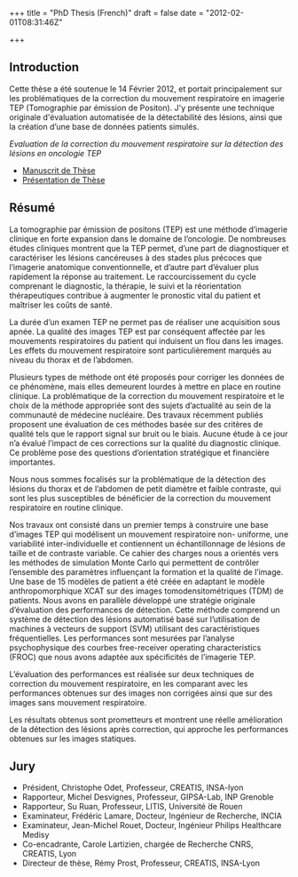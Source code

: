 +++
title = "PhD Thesis (French)"
draft = false
date = "2012-02-01T08:31:46Z"

+++

## Introduction

Cette thèse a été soutenue le 14 Février 2012, et portait principalement sur les problématiques de la correction du mouvement respiratoire en imagerie TEP (Tomographie par émission de Positon). J'y présente une technique originale d'évaluation automatisée de la détectabilité des lésions, ainsi que la création d’une base de données patients simulés.

*Evaluation de la correction du mouvement respiratoire sur la détection des lésions en oncologie TEP*

* [Manuscrit de Thèse](/files/phd-thesis.pdf)
* [Présentation de Thèse](/files/phd-slides.pptx)

## Résumé

La tomographie par émission de positons (TEP) est une méthode d’imagerie clinique en forte expansion dans le domaine de l’oncologie. De nombreuses études cliniques montrent que la TEP permet, d’une part de diagnostiquer et caractériser les lésions cancéreuses à des stades plus précoces que l’imagerie anatomique conventionnelle, et d’autre part d’évaluer plus rapidement la réponse au traitement. Le raccourcissement du cycle comprenant le diagnostic, la thérapie, le suivi et la réorientation thérapeutiques contribue à augmenter le pronostic vital du patient et maîtriser les coûts de santé.

La durée d’un examen TEP ne permet pas de réaliser une acquisition sous apnée. La qualité des images TEP est par conséquent affectée par les mouvements respiratoires du patient qui induisent un flou dans les images. Les effets du mouvement respiratoire sont particulièrement marqués au niveau du thorax et de l’abdomen.

Plusieurs types de méthode ont été proposés pour corriger les données de ce phénomène, mais elles demeurent lourdes à mettre en place en routine clinique. La problématique de la correction du mouvement respiratoire et le choix de la méthode appropriée sont des sujets d’actualité au sein de la communauté de médecine nucléaire. Des travaux récemment publiés proposent une évaluation de ces méthodes basée sur des critères de qualité tels que le rapport signal sur bruit ou le biais. Aucune étude à ce jour n’a évalué l’impact de ces corrections sur la qualité du diagnostic clinique. Ce problème pose des questions d’orientation stratégique et financière importantes.

Nous nous sommes focalisés sur la problématique de la détection des lésions du thorax et de l’abdomen de petit diamètre et faible contraste, qui sont les plus susceptibles de bénéficier de la correction du mouvement respiratoire en routine clinique.

Nos travaux ont consisté dans un premier temps à construire une base d’images TEP qui modélisent un mouvement respiratoire non- uniforme, une variabilité inter-individuelle et contiennent un échantillonnage de lésions de taille et de contraste variable. Ce cahier des charges nous a orientés vers les méthodes de simulation Monte Carlo qui permettent de contrôler l’ensemble des paramètres influençant la formation et la qualité de l’image. Une base de 15 modèles de patient a été créée en adaptant le modèle anthropomorphique XCAT sur des images tomodensitométriques (TDM) de patients. Nous avons en parallèle développé une stratégie originale d’évaluation des performances de détection. Cette méthode comprend un système de détection des lésions automatisé basé sur l’utilisation de machines à vecteurs de support (SVM) utilisant des caractéristiques fréquentielles. Les performances sont mesurées par l’analyse psychophysique des courbes free-receiver operating characteristics (FROC) que nous avons adaptée aux spécificités de l’imagerie TEP.

L’évaluation des performances est réalisée sur deux techniques de correction du mouvement respiratoire, en les comparant avec les performances obtenues sur des images non corrigées ainsi que sur des images sans mouvement respiratoire.

Les résultats obtenus sont prometteurs et montrent une réelle amélioration de la détection des lésions après correction, qui approche les performances obtenues sur les images statiques.

## Jury

* Président, Christophe Odet, Professeur, CREATIS, INSA-lyon
* Rapporteur, Michel Desvignes, Professeur, GIPSA-Lab, INP Grenoble
* Rapporteur, Su Ruan, Professeur, LITIS, Université ́de Rouen
* Examinateur, Frédéric Lamare, Docteur, Ingénieur de Recherche, INCIA
* Examinateur, Jean-Michel Rouet, Docteur, Ingénieur Philips Healthcare Medisy
* Co-encadrante, Carole Lartizien, chargée de Recherche CNRS, CREATIS, Lyon
* Directeur de thèse, Rémy Prost, Professeur, CREATIS, INSA-Lyon
